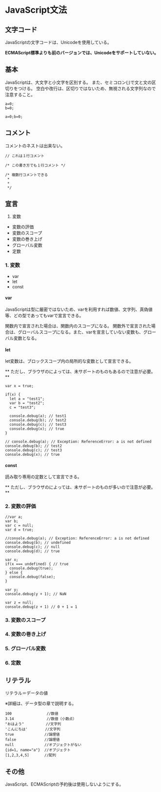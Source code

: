 # JavaScript文法

## 文字コード

JavaScriptの文字コードは、Unicodeを使用している。

**ECMAScript標準よりも前のバージョンでは、Unicodeをサポートしていない。**

## 基本

JavaScriptは、大文字と小文字を区別する。
また、セミコロン(;)で文と文の区切りをつける。
空白や改行は、区切りではないため、無視される文字列なので注意すること。

```同じ意味
a=0;
b=0;

a=0;b=0;

```

## コメント

コメントのネストは出来ない。

```コメント
// これは１行コメント

/* この書き方でも１行コメント */

/* 複数行コメントできる
 *
 *
 */

```

## 宣言

1. 変数
* 変数の評価
* 変数のスコープ
* 変数の巻き上げ
* グローバル変数
* 定数

### 1. 変数

* var
* let
* const

#### var

JavaScriptは型に厳密ではないため、varを利用すれば数値、文字列、真偽値等、どの型であってもvarで宣言できる。

関数内で宣言された場合は、関数内のスコープになる。
関数外で宣言された場合は、グローバルスコープになる。また、varを宣言していない変数も、グローバル変数となる。

#### let

let変数は、ブロックスコープ内の局所的な変数として宣言できる。

** ただし、ブラウザのによっては、未サポートのものもあるので注意が必要。 **

```
var x = true;

if(x) {
  let a = "test1";
  var b = "test2";
  c = "test3";

  console.debug(a); // test1
  console.debug(b); // test2
  console.debug(c); // test3
  console.debug(x); // true
}

// console.debug(a); // Exception: ReferenceError: a is not defined
console.debug(b); // test2
console.debug(c); // test3
console.debug(x); // true

```

#### const

読み取り専用の定数として宣言できる。

** ただし、ブラウザのによっては、未サポートのものが多いので注意が必要。 **

### 2. 変数の評価

```
//var a;
var b;
var c = null;
var d = true;

//console.debug(a); // Exception: ReferenceError: a is not defined
console.debug(b); // undefined
console.debug(c); // null
console.debug(d); // true

```

```
var x;
if(x === undefined) { // true
  console.debug(true);
} else {
  console.debug(false);
}

var y;
console.debug(y + 1); // NaN

var z = null;
console.debug(z + 1) // 0 + 1 = 1

```

### 3. 変数のスコープ
### 4. 変数の巻き上げ
### 5. グローバル変数
### 6. 定数

## リテラル

リテラル＝データの値

※詳細は、データ型の章で説明する。

```リテラルの種類
100                //数値
3.14               //数値（小数点）
"おはよう"          //文字列
'こんにちは'        //文字列
true              //論理値
false             //論理値
null              //オブジェクトがない
{id=1, name="a"}  //オブジェクト
[1,2,3,4,5]       //配列

```

## その他

JavaScript、ECMAScriptの予約後は使用しないようにする。

